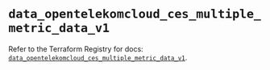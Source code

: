 # `data_opentelekomcloud_ces_multiple_metric_data_v1`

Refer to the Terraform Registry for docs: [`data_opentelekomcloud_ces_multiple_metric_data_v1`](https://registry.terraform.io/providers/opentelekomcloud/opentelekomcloud/1.36.45/docs/data-sources/ces_multiple_metric_data_v1).

